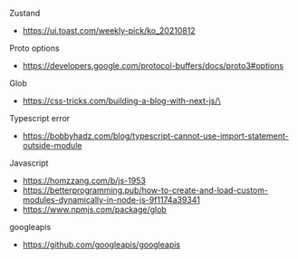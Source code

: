Zustand
- https://ui.toast.com/weekly-pick/ko_20210812

Proto options
- https://developers.google.com/protocol-buffers/docs/proto3#options


Glob
- https://css-tricks.com/building-a-blog-with-next-js/\

Typescript error
- https://bobbyhadz.com/blog/typescript-cannot-use-import-statement-outside-module

Javascript
- https://homzzang.com/b/js-1953
- https://betterprogramming.pub/how-to-create-and-load-custom-modules-dynamically-in-node-js-9f1174a39341
- https://www.npmjs.com/package/glob

googleapis
- https://github.com/googleapis/googleapis

